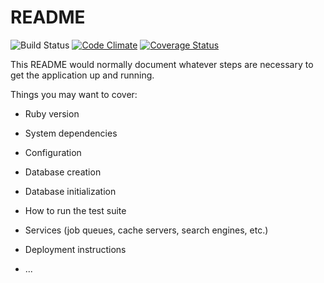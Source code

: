 # README
![Build Status](https://codeship.com/projects/38ee3370-e1cd-0135-85bf-62c27b79889e/status?branch=master)
[![Code Climate](https://codeclimate.com/github/shanlon800/weather-review/badges/gpa.svg)](https://codeclimate.com/github/shanlon800/weather-review)
[![Coverage Status](https://coveralls.io/repos/github/shanlon800/weather-review/badge.svg?branch=master)](https://coveralls.io/github/shanlon800/weather-review?branch=master)

This README would normally document whatever steps are necessary to get the
application up and running.

Things you may want to cover:

* Ruby version

* System dependencies

* Configuration

* Database creation

* Database initialization

* How to run the test suite

* Services (job queues, cache servers, search engines, etc.)

* Deployment instructions

* ...

